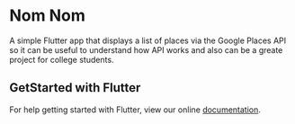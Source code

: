 # Nom Nom

A simple Flutter app that displays a list of places via the Google Places API so it can be useful to understand how API works and also can be a greate project for college students.

## GetStarted with Flutter

For help getting started with Flutter, view our online
[documentation](http://flutter.io/).
